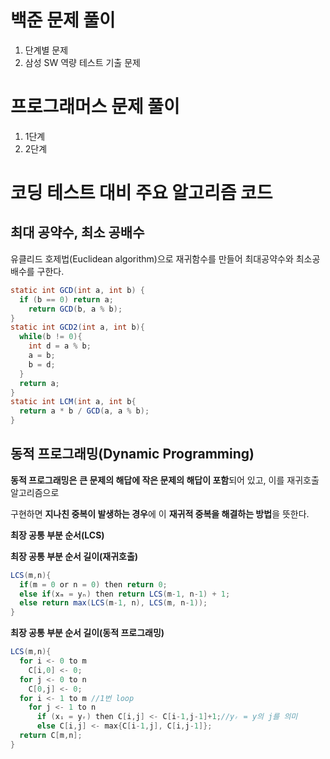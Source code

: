 # 백준 문제 풀이
  1. 단계별 문제
  2. 삼성 SW 역량 테스트 기출 문제
# 프로그래머스 문제 풀이
  1. 1단계
  2. 2단계
  
# 코딩 테스트 대비 주요 알고리즘 코드
## 최대 공약수, 최소 공배수
유클리드 호제법(Euclidean algorithm)으로 재귀함수를 만들어 최대공약수와 최소공배수를 구한다.

```java
static int GCD(int a, int b) {
  if (b == 0) return a;
    return GCD(b, a % b);
}
static int GCD2(int a, int b){
  while(b != 0){
    int d = a % b;
    a = b;
    b = d;
  }
  return a;
}
static int LCM(int a, int b{
  return a * b / GCD(a, a % b);
}
```
## 동적 프로그래밍(Dynamic Programming)
**동적 프로그래밍은** **큰 문제의 해답에 작은 문제의 해답이 포함**되어 있고, 이를 재귀호출 알고리즘으로

구현하면 **지나친 중복이 발생하는 경우**에 이 **재귀적 중복을 해결하는 방법**을 뜻한다.

**최장 공통 부분 순서(LCS)**

**최장 공통 부분 순서 길이(재귀호출)**
```java
LCS(m,n){
  if(m = 0 or n = 0) then return 0;
  else if(xₘ = yₙ) then return LCS(m-1, n-1) + 1;
  else return max(LCS(m-1, n), LCS(m, n-1));
}

```
**최장 공통 부분 순서 길이(동적 프로그래밍)**
```java
LCS(m,n){
  for i <- 0 to m
    C[i,0] <- 0;
  for j <- 0 to n
    C[0,j] <- 0;
  for i <- 1 to m //1번 loop
    for j <- 1 to n
      if (xᵢ = yᵣ) then C[i,j] <- C[i-1,j-1]+1;//yᵣ = y의 j를 의미
      else C[i,j] <- max{C[i-1,j], C[i,j-1]};
  return C[m,n];
}
```
